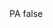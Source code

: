 <?xml version="1.0" encoding="UTF-8"?>
<CustomMetadata xmlns="http://soap.sforce.com/2006/04/metadata">
    <label>PA</label>
    <protected>false</protected>
</CustomMetadata>
